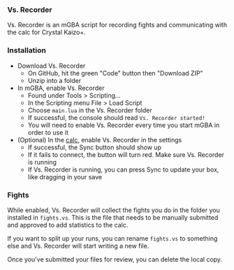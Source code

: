 ### Vs. Recorder
Vs. Recorder is an mGBA script for recording fights and communicating with the calc for Crystal Kaizo+.

### Installation
* Download Vs. Recorder
	* On GitHub, hit the green "Code" button then "Download ZIP"
	* Unzip into a folder
* In mGBA, enable Vs. Recorder
	* Found under Tools > Scripting...
	* In the Scripting menu File > Load Script
	* Choose `main.lua` in the Vs. Recorder folder
	* If successful, the console should read `Vs. Recorder started!`
	* You will need to enable Vs. Recorder every time you start mGBA in order to use it
* (Optional) In the [calc](https://emi.dev/ck+/), enable Vs. Recorder in the settings
	* If successful, the Sync button should show up
	* If it fails to connect, the button will turn red. Make sure Vs. Recorder is running
	* If Vs. Recorder is running, you can press Sync to update your box, like dragging in your save

### Fights
While enabled, Vs. Recorder will collect the fights you do in the folder you installed in `fights.vs`.
This is the file that needs to be manually submitted and approved to add statistics to the calc.

If you want to split up your runs, you can rename `fights.vs` to something else and Vs. Recorder will start writing a new file.

Once you've submitted your files for review, you can delete the local copy.
